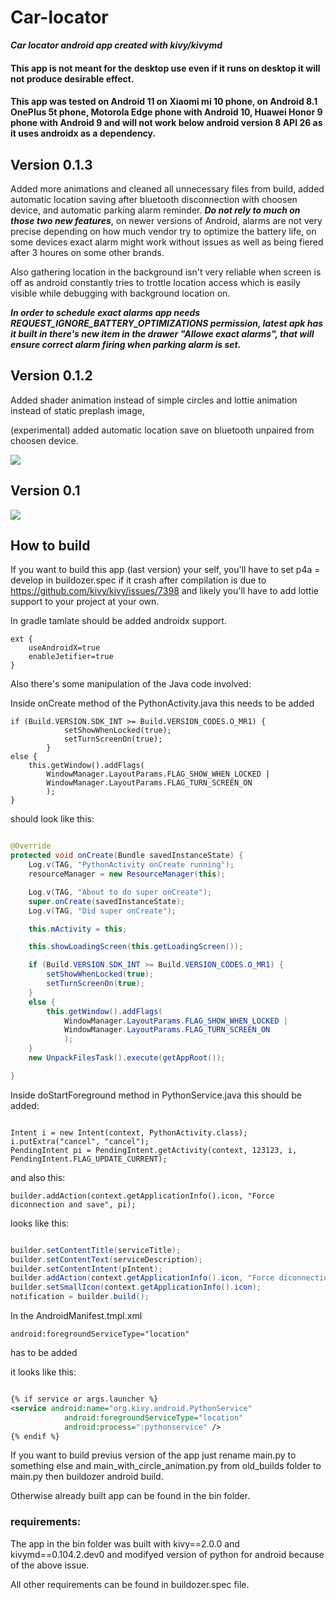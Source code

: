 # Car-locator

***Car locator android app created with kivy/kivymd***

#### This app is not meant for the desktop use even if it runs on desktop it will not produce desirable effect.

#### This app was tested on Android 11 on Xiaomi mi 10 phone, on Android 8.1 OnePlus 5t phone, Motorola Edge phone with Android 10, Huawei Honor 9 phone with Android 9 and will not work below android version 8 API 26 as it uses androidx as a dependency.


## Version 0.1.3

Added more animations and cleaned all unnecessary files from build, added automatic location saving after
bluetooth disconnection with choosen device, and automatic parking alarm reminder.
 ***Do not rely to much on those two new features***, on newer versions of Android,
alarms are not very precise depending on how much vendor try to optimize the battery life, on some devices 
exact alarm might work without issues as well as being fiered after 3 houres on some other brands. 

Also gathering location in the background isn't very reliable when screen is off as android constantly tries to trottle
location access which is easily visible while debugging with background location on.

***In order to schedule exact alarms app needs REQUEST_IGNORE_BATTERY_OPTIMIZATIONS permission, latest apk has it built in there's new item in the drawer "Allowe exact alarms", that will ensure correct alarm firing when parking alarm is set.***



## Version 0.1.2

Added shader animation instead of simple circles and lottie animation instead of static preplash image,

(experimental) added automatic location save on bluetooth unpaired from choosen device.

![](gifs/screen2.gif)



## Version 0.1

![](gifs/screen.gif)

## How to build

If you want to build this app (last version) your self, you'll have to set p4a = develop in buildozer.spec if it crash after compilation is due to https://github.com/kivy/kivy/issues/7398 and likely you'll have to add lottie support to your project at your own.

In gradle tamlate should be added androidx support.

```
ext {
    useAndroidX=true
    enableJetifier=true
}
```

Also there's some manipulation of the Java code involved:

Inside onCreate method of the PythonActivity.java this needs to be added

```
if (Build.VERSION.SDK_INT >= Build.VERSION_CODES.O_MR1) {
            setShowWhenLocked(true);
            setTurnScreenOn(true);
        }
else {                
    this.getWindow().addFlags(
        WindowManager.LayoutParams.FLAG_SHOW_WHEN_LOCKED |
        WindowManager.LayoutParams.FLAG_TURN_SCREEN_ON
        );
}
```

should look like this:

```java

@Override
protected void onCreate(Bundle savedInstanceState) {
    Log.v(TAG, "PythonActivity onCreate running");
    resourceManager = new ResourceManager(this);

    Log.v(TAG, "About to do super onCreate");
    super.onCreate(savedInstanceState);
    Log.v(TAG, "Did super onCreate");

    this.mActivity = this;

    this.showLoadingScreen(this.getLoadingScreen());

    if (Build.VERSION.SDK_INT >= Build.VERSION_CODES.O_MR1) {
        setShowWhenLocked(true);
        setTurnScreenOn(true);
    }
    else {                
        this.getWindow().addFlags(
            WindowManager.LayoutParams.FLAG_SHOW_WHEN_LOCKED |
            WindowManager.LayoutParams.FLAG_TURN_SCREEN_ON
            );
    }
    new UnpackFilesTask().execute(getAppRoot());

}

```

Inside doStartForeground method in PythonService.java this should be added:

```

Intent i = new Intent(context, PythonActivity.class);
i.putExtra("cancel", "cancel");
PendingIntent pi = PendingIntent.getActivity(context, 123123, i, PendingIntent.FLAG_UPDATE_CURRENT);

```

and also this: 

```
builder.addAction(context.getApplicationInfo().icon, "Force diconnection and save", pi);
```

looks like this:

```java

builder.setContentTitle(serviceTitle);
builder.setContentText(serviceDescription);
builder.setContentIntent(pIntent);
builder.addAction(context.getApplicationInfo().icon, "Force diconnection and save", pi);
builder.setSmallIcon(context.getApplicationInfo().icon);
notification = builder.build();

```


In the AndroidManifest.tmpl.xml

```
android:foregroundServiceType="location"
``` 
has to be added

it looks like this:

```xml

{% if service or args.launcher %}
<service android:name="org.kivy.android.PythonService"
            android:foregroundServiceType="location"
            android:process=":pythonservice" />
{% endif %}

```

If you want to build previus version of the app just rename main.py to something else and main_with_circle_animation.py from old_builds folder to main.py
then buildozer android build.

Otherwise already built app can be found in the bin folder.

### requirements:

The app in the bin folder was built with kivy==2.0.0 and kivymd==0.104.2.dev0 and modifyed version of python for android because of the above issue.


All other requirements can be found in buildozer.spec file.
